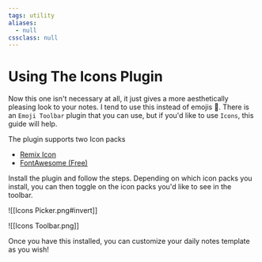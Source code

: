 ```yaml
---
tags: utility
aliases:
  - null
cssclass: null
---
```


# Using The Icons Plugin

Now this one isn't necessary at all, it just gives a more aesthetically pleasing look to your notes. I tend to use this instead of emojis 🌿. There is an `Emoji Toolbar` plugin that you can use, but if you'd like to use `Icons`, this guide will help.

The plugin supports two Icon packs
-   [Remix Icon](https://remixicon.com/)
-   [FontAwesome (Free)](https://fontawesome.com/)

Install the plugin and follow the steps. Depending on which icon packs you install, you can then toggle on the icon packs you'd like to see in the toolbar.

![[Icons Picker.png#invert]]

![[Icons Toolbar.png]]

Once you have this installed, you can customize your daily notes template as you wish!